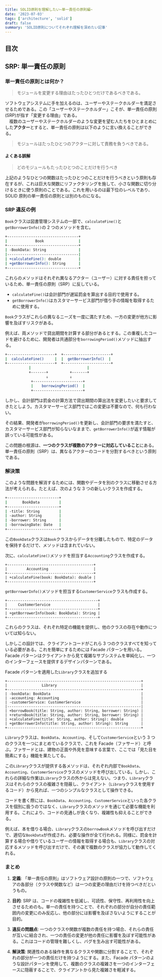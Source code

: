 ```yaml
---
title: SOLID原則を理解したい~単一責任の原則編~
date: '2023-07-03'
tags: ['architecture', 'solid']
draft: false
summary: 'SOLID原則についてそれぞれ理解を深めたい記事'
---
```


## 目次

<TOCInline toc={props.toc} exclude="目次" toHeading={3} />

## SRP: 単一責任の原則

### 単一責任の原則とは何か？

> モジュールを変更する理由はたったひとつだけであるべきである。

ソフトウェアシステムに手を加えるのは、ユーザーやステークホルダーを満足させるためである。この「ユーザーやステークホルダー」こそが、単一責任の原則(SRP)が指す「変更する理由」である。  
　複数のユーザーやステークホルダーのような変更を望む人たちをひとまとめにした**アクター**とすると、単一責任の原則は以下のように言い換えることができる。

> モジュールはたったひとつのアクターに対して責務を負うべきである。

#### よくある誤解

> どのモジュールもたったひとつのことだけを行うべき

上記のようなひとつの関数はたったひとつのことだけを行うべきという原則も存在するが、これは巨大な関数にリファクタリングを施して、小さな関数に切り分けるときに使う原則のことである。これを用いるのは最下位のレベルであり、SOLID 原則の単一責任の原則とは別のものになる。

### SRP 違反の例

`Book`クラスは図書管理システムの一部で、`calculateFine()`と`getBorrowerInfo()`の 2 つのメソッドを含む。

```bash
+---------------------------------+
|             Book                |
+---------------------------------+
| -BookData: String               |
|---------------------------------|
| +calculateFine(): double        |
| +getBorrowerInfo(): String      |
+---------------------------------+
```

これらのメソッドはそれぞれ異なるアクター（ユーザー）に対する責任を担っているため、単一責任の原則（SRP）に反している。

- `calculateFine()`は会計部門が遅延罰金を算出する目的で使用する。
- `getBorrowerInfo()`はカスタマーサービス部門が借り手の情報を取得するために使用する。

`Book`クラスがこれらの異なるニーズを一度に満たすため、一方の変更が他方に影響を及ぼすリスクがある。

例えば、両メソッドで貸出期間を計算する部分があるとする。この重複したコードを避けるために、開発者は共通部分を`borrowingPeriod()`メソッドに抽出する。

```bash
+----------------------+  +----------------------+
|  calculateFine()     |  |  getBorrowerInfo()  |
+----------------------+  +----------------------+
           |                          |
           +-------+          +-------+
                   ↓          ↓
            +-----------------------+
            |    borrowingPeriod()  |
            +-----------------------+
```

しかし、会計部門は罰金の計算方法で貸出期間の算出法を変更したいと要求してきたとしよう。カスタマーサービス部門ではこの変更は不要なので、何も行わない。

その結果、開発者が`borrowingPeriod()`を更新し、会計部門の要求を満たすと、カスタマーサービス部門が知らないなままで、`getBorrowerInfo()`が返す情報が誤っている可能性がある。

この問題の根源は、**一つのクラスが複数のアクターに対応していること**にある。単一責任の原則（SRP）は、異なるアクターのコードを分割するべきという原則である。

### 解決策

このような問題を解消するためには、関数やデータを別のクラスに移動させる方法が考えられる。たとえば、次のような 3 つの新しいクラスを作成する。

```bash
+------------------------+
|       BookData         |
+------------------------+
| -title: String         |
| -author: String        |
| -borrower: String      |
| -borrowingDate: Date   |
+------------------------+
```

この`BookData`クラスは`Book`クラスからデータを分離したもので、特定のデータを保持するだけで、メソッドは含まれていない。

次に、`calculateFine()`メソッドを担当する`Accounting`クラスを作成する。

```
+----------------------------------------+
|         Accounting                     |
+----------------------------------------+
| +calculateFine(book: BookData): double |
+----------------------------------------+
```

`getBorrowerInfo()`メソッドを担当する`CustomerService`クラスも作成する。

```
+------------------------------------------+
|     CustomerService                      |
+------------------------------------------+
| +getBorrowerInfo(book: BookData): String |
+------------------------------------------+
```

これらのクラスは、それぞれ特定の機能を提供し、他のクラスの存在や動作については知らない。

しかしこの設計では、クライアントコードがこれら 3 つのクラスすべてを知っている必要がある。これを簡単にするためには Facade パターンを用いる。Facade パターンはクライアントから見て複雑なサブシステムを単純化し、一つのインターフェースを提供するデザインパターンである。

Facade パターンを適用した`Library`クラスを追加する

```
+--------------------------------------------------------------+
|                Library                                       |
+--------------------------------------------------------------+
| -bookData: BookData                                          |
| -accounting: Accounting                                      |
| -customerService: CustomerService                            |
|--------------------------------------------------------------|
| +borrowBook(title: String, author: String, borrower: String) |
| +returnBook(title: String, author: String, borrower: String) |
| +calculateFine(title: String, author: String): double        |
| +getBorrowerInfo(title: String, author: String): String      |
+--------------------------------------------------------------+
```

`Library`クラスは、`BookData`、`Accounting`、そして`CustomerService`という 3 つのクラスを一つにまとめているクラスで、これを Facade（ファサード）と呼ぶ。ファサードとは、建物の正面や外見を意味する言葉で、ここでは「見た目を簡素にする」機能を果たしてる。

この`Library`クラスが提供する各メソッドは、それぞれ内部で`BookData`、`Accounting`、`CustomerService`クラスのメソッドを呼び出している。しかし、これらの詳細な作業は`Library`クラスの外からは見えない。つまり、`Library`クラスはそれらのクラスの複雑さを隠蔽し、クライアント（`Library`クラスを使用するコード）から見れば、一つのシンプルなクラスとして操作できる。

コードを書く際には、`BookData`、`Accounting`、`CustomerService`といった各クラスを個別に扱うのではなく、`Library`クラスのメソッドを通じて必要な機能を利用する。これにより、コードの見通しが良くなり、複雑性も抑えることができる。

例えば、本を借りる場合、`Library`クラスの`borrowBook`メソッドを呼び出すだけで、適切な`BookData`が作成され、必要な操作が全て行われる。同様に、罰金を計算する場合や借りているユーザーの情報を取得する場合も、`Library`クラスの対応するメソッドを呼び出すだけで、その裏で複数のクラスが協力して動作してくれる。

### まとめ

1. **定義**: 「単一責任の原則」はソフトウェア設計の原則の一つで、ソフトウェアの各部分（クラスや関数など）は一つの変更の理由だけを持つべきだというもの。

2. **目的**: SRP は、コードの複雑性を低減し、可読性、保守性、再利用性を向上させるためのも。単一の責任を持つことで、それぞれの部分が自分の責任範囲内の変更にのみ反応し、他の部分には影響を及ぼさないようにすることが目的。

3. **違反の問題点**: 一つのクラスや関数が複数の責任を持つ場合、それらの責任が互いに結合され、一つの責任の変更が他の責任に影響を及ぼす可能性がある。これはコードの管理を難しくし、バグを生み出す可能性がある。

4. **解決策**: 関連性のある操作を異なるクラスや関数に分割することで、それぞれの部分が一つの責任だけを持つようにする。また、Facade パターンのような設計パターンを使用して、複数のクラスの複雑さを一つのインターフェースに隠蔽することで、クライアントから見た複雑さを軽減する。
